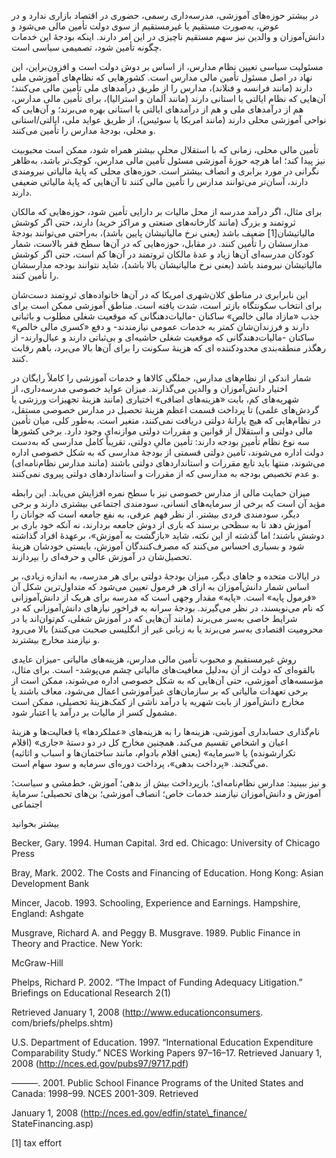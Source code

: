  در بیشتر حوزه‌های آموزشی، مدرسه‌داری رسمی، حضوری در اقتصاد بازاری ندارد و در عوض، به‌صورت مستقیم یا غیرمستقیم از سوی دولت تأمین مالی می‌شود و دانش‌آموزان و والدین نیز سهم مستقیم ناچیزی در این امر دارند. اینکه بودجۀ این خدمات چگونه تأمین شود، تصمیمی سیاسی است.

مسئولیت سیاسی تعیین نظام مدارس، از اساس بر دوش دولت است و افزون‌براین، این نهاد در اصل مسئول تأمین مالی مدارس است. کشورهایی که نظام‌های آموزشی ملی دارند (مانند فرانسه و فنلاند)، مدارس را از طریق درآمدهای ملی تأمین مالی می‌کنند؛ آن‌هایی که نظام ایالتی یا استانی دارند (مانند آلمان و استرالیا)، برای تأمین مالی مدارس، هم از درآمدهای ملی و هم از درآمدهای ایالتی یا استانی بهره می‌برند؛ و آن‌هایی که نواحی آموزشی محلی دارند (مانند امریکا یا سوئیس)، از طریق عواید ملی، ایالتی/استانی و محلی، بودجۀ مدارس را تأمین می‌کنند.

تأمین مالی محلی، زمانی که با استقلال محلی بیشتر همراه شود، ممکن است محبوبیت نیز پیدا کند؛ اما هرچه حوزۀ آموزشی مسئول تأمین مالی مدارس، کوچک‌تر باشد، به‌ظاهر نگرانی در مورد برابری و انصاف بیشتر است. حوزه‌های محلی که پایۀ مالیاتی نیرومندی دارند، آسان‌تر می‌توانند مدارس را تأمین مالی کنند تا آن‌هایی که پایۀ مالیاتی ضعیفی دارند.

برای مثال، اگر درآمد مدرسه از محل مالیات بر دارایی تأمین شود، حوزه‌هایی که مالکان ثروتمند و بزرگ (مانند کارخانه‌های صنعتی و مراکز خرید) دارند، حتی اگر کوشش مالیاتیشان[1] ضعیف باشد (یعنی نرخ مالیاتیشان پایین باشد)، به‌راحتی می‌توانند بودجۀ مدارسشان را تأمین کنند. در مقابل، حوزه‌هایی که در آن‌ها سطح فقر بالاست، شمار کودکان مدرسه‌ای آن‌ها زیاد و عدۀ مالکان ثروتمند در آن‌ها کم است، حتی اگر کوشش مالیاتیشان نیرومند باشد (یعنی نرخ مالیاتیشان بالا باشد)، شاید نتوانند بودجه مدارسشان را تأمین کنند.

 

این نابرابری در مناطق کلان‌شهری امریکا که در آن‌ها خانواده‌های ثروتمند دست‌شان برای انتخاب سکونتگاه بازتر است، شدت یافته است. مناطق آموزشی ممکن است برای جذب «مازاد مالی خالص» ساکنان -مالیات‌دهنگانی که موقعیت شغلی مطلوب و باثباتی دارند و فرزندان‌شان کمتر به خدمات عمومی نیازمندند- و دفع «کسری مالی خالص» ساکنان -مالیات‌دهندگانی که موقعیت شغلی حاشیه‌ای و بی‌ثباتی دارند و عیال‌وارند- از رهگذر منطقه‌بندی محدودکننده ای که هزینۀ سکونت را برای آن‌ها بالا می‌برد، باهم رقابت کنند.

شمار اندکی از نظام‌های مدارس، جملگی کالاها و خدمات آموزشی را کاملاً رایگان در اختیار دانش‌آموزان و والدین می‌گذارند. میزان عواید خصوصی مدرسه‌داری، از شهریه‌های کم، بابت «هزینه‌های اضافی» اختیاری (مانند هزینۀ تجهیزات ورزشی یا گردش‌های علمی) تا پرداخت قسمت اعظم هزینۀ تحصیل در مدارس خصوصی مستقل، در نظام‌هایی که هیچ یارانۀ دولتی دریافت نمی‌کنند، متغیر است. به‌طور کلی، میان تأمین مالی دولتی و استقلال از قوانین و مقررات دولتی موازنه‌ای وجود دارد. برخی کشورها سه نوع نظام تأمین بودجه دارند: تأمین مالیِ دولتی، تقریباً کامل مدارسی که به‌دست دولت اداره می‌شوند، تأمین دولتی قسمتی از بودجۀ مدارسی که به شکل خصوصی اداره می‌شوند، منتها باید تابع مقررات و استانداردهای دولتی باشند (مانند مدارس نظام‌نامه‌ای) و عدم تخصیص بودجه به مدارسی که از مقررات و استانداردهای دولتی پیروی نمی‌کنند.

میزان حمایت مالی از مدارس خصوصی نیز با سطح نمره افزایش می‌یابد. این رابطه مؤید آن است که برخی از سرمایه‌های انسانی، سودمندی اجتماعی بیشتری دارند و برخی دیگر، سودمندی فردی بیشتر. از نظر فهم عرفی، به نفع جامعه است که جوانان را آموزش دهد تا به سطحی برسند که باری از دوش جامعه بردارند، نه آنکه خود باری بر دوشش باشند؛ اما گذشته از این نکته، شاید «بازگشت به آموزش»، برعهدۀ افراد گذاشته شود و بسیاری احساس می‌کنند که مصرف‌کنندگان آموزش، بایستی خودشان هزینۀ تحصیل‌شان در آموزش عالی و حرفه‌ای را بپردازند. 

در ایالات متحده و جاهای دیگر، میزان بودجۀ دولتی برای هر مدرسه، به اندازه زیادی، بر اساس شمار دانش‌آموزان به ازای هر فرمول تعیین می‌شود که متداول‌ترین شکل آن «فرمول پایه» است. «پایه» مقدار وجهی است که مدرسه برای هریک از دانش‌آموزانی که نام می‌نویسند، در نظر می‌گیرند. بودجۀ سرانه به فراخور نیازهای دانش‌آموزانی که در شرایط خاصی به‌سر می‌برند (مانند آن‌هایی که در آموزش شغلی، کم‌توان‌اند یا در محرومیت اقتصادی به‌سر می‌برند یا به زبانی غیر از انگلیسی صحبت می‌کنند) بالا می‌رود و نیازمند مخارج بیشترند.

روش غیرمستقیم و محبوب تأمین مالی مدارس، هزینه‌های مالیاتی -میزان عایدی بالقوه‌ای که دولت از آن به‌دلیل معافیت‌های مالیاتی چشم می‌پوشد- است. برای مثال، مؤسسه‌های آموزشی، حتی آن‌هایی که به شکل خصوصی اداره می‌شوند، ممکن است از برخی تعهدات مالیاتی که بر سازمان‌های غیرآموزشی اعمال می‌شود، معاف باشند یا مخارج دانش‌آموز از بابت شهریه یا درآمد ناشی از کمک‌هزینۀ تحصیلی، ممکن است مشمول کسر از مالیات بر درآمد یا اعتبار شود.

نام‌گذاری حسابداری آموزشی، هزینه‌ها را به هزینه‌های «عملکردها» یا فعالیت‌ها و هزینۀ اعیان و اشخاص تقسیم می‌کند. همچنین مخارج کل در دو دستۀ «جاری» (اقلام تکرارشونده) یا «سرمایه» (یعنی اقلام بادوام، مانند ساختمان‌ها و اسباب و اثاثیه) می‌گنجند. «پرداخت بدهی»، پرداخت دوره‌ای سرمایه و سود سهام است.

و نیز ببینید: مدارس نظام‌نامه‌ای؛ بازپرداخت بیش‌ از بدهی؛ آموزش، خط‌مشی و سیاست؛ آموزش و دانش‌آموزان نیازمند خدمات خاص؛ انصاف آموزشی؛ بن‌های تحصیلی؛ سرمایۀ اجتماعی

بیشتر بخوانید

Becker, Gary. 1994. Human Capital. 3rd ed. Chicago: University of Chicago Press

Bray, Mark. 2002. The Costs and Financing of Education. Hong Kong: Asian Development Bank

Mincer, Jacob. 1993. Schooling, Experience and Earnings. Hampshire, England: Ashgate

Musgrave, Richard A. and Peggy B. Musgrave. 1989. Public Finance in Theory and Practice. New York:

McGraw-Hill

Phelps, Richard P. 2002. “The Impact of Funding Adequacy Litigation.” Briefings on Educational Research 2(1)

 Retrieved January 1, 2008 (http://www.educationconsumers. com/briefs/phelps.shtm)

 U.S. Department of Education. 1997. “International Education Expenditure Comparability Study.” NCES Working Papers 97–16–17. Retrieved January 1, 2008 (http://nces.ed.gov/pubs97/9717.pdf)

———. 2001. Public School Finance Programs of the United States and Canada: 1998–99. NCES 2001-309. Retrieved

January 1, 2008 (http://nces.ed.gov/edfin/state\_finance/ StateFinancing.asp)

[1] tax effort

 

 

 

 